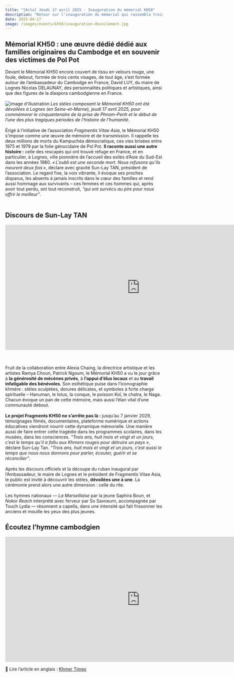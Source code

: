 ```yaml
---
title: "[Actu] Jeudi 17 avril 2025 - Inauguration du mémorial KH50"
description: "Retour sur l'inauguration du mémorial qui rassembla trois cents personnes à Lognes"
date: 2025-04-17
image: /images/events/kh50/inauguration-devoilement.jpg
---
```

## Mémorial KH50 : une œuvre dédié dédié aux familles originaires du Cambodge et en souvenir des victimes de Pol Pot

Devant le Mémorial KH50 encore couvert de tissu en velours rouge, une foule, debout, formée de trois cents visages, de tout âge, s’est formée autour de l’ambassadeur du Cambodge en France, David LUY, du maire de Lognes Nicolas DELAUNAY, des personnalités politiques et artistiques, ainsi que des figures de la diaspora cambodgienne en France.
<br><br>
![image d'illustration](/images/events/kh50/inauguration-devoilement.jpg)
_Les stèles composant le Mémorial KH50 ont été dévoilées à Lognes (en Seine-et-Marne),  jeudi 17 avril 2025, pour commémorer le cinquantenaire de la prise de Phnom-Penh et le début de l’une des plus tragiques périodes de l’histoire de l’humanité._
<br><br>
Érigé à l’initiative de l’association _Fragmentis Vitae Asia_, le Mémorial KH50 s’impose comme une œuvre de mémoire et de transmission. Il rappelle les deux millions de morts du Kampuchéa démocratique, ces vies brisées entre 1975 et 1979 par la folie génocidaire de Pol Pot. **Il raconte aussi une autre histoire :** celle des rescapés qui ont trouvé refuge en France, et en particulier, à Lognes, ville pionnière de l’accueil des exilés d’Asie du Sud-Est dans les années 1980. _« L’oubli est une seconde mort. Nous refusons qu’ils meurent deux fois »_, déclare avec gravité Sun-Lay TAN, président de l’association. Le regard fixe, la voix vibrante, il évoque ses proches disparus, les absents à jamais inscrits dans le cœur des familles et rend aussi hommage aux survivants – ces femmes et ces hommes qui, après avoir tout perdu, ont tout reconstruit, _“qui ont survécu au pire pour nous offrir le meilleur”_.
<br><br>

## Discours de Sun-Lay TAN 

<iframe width="860" height="400" src="https://www.youtube.com/embed/mA8bvEZmCPM?si=pyv3a2ZH0aekmGgn" frameborder="0" allow="accelerometer; autoplay; clipboard-write; encrypted-media; gyroscope; picture-in-picture" allowfullscreen></iframe>

<br><br>
Fruit de la collaboration entre Alexia Chaing, la directrice artistique et les artistes Ramya Choun, Patrick Ngoum, le Mémorial KH50 a vu le jour grâce à **la générosité de mécènes privés**, à **l’appui d’élus locaux** et au **travail infatigable des bénévoles**. Son esthétique puise dans l’iconographie khmère : stèles sculptées, dorures délicates, et symboles à forte charge spirituelle – Hanuman, le lotus, la conque, le poisson Koï, le chatra, le Naga. Chacun évoque un pan de cette mémoire, mais aussi l’élan vital d’une communauté debout.
<br><br>
**Le projet Fragments KH50 ne s’arrête pas là :** jusqu’au 7 janvier 2029, témoignages filmés, documentaires, plateforme numérique et actions éducatives viendront nourrir cette dynamique mémorielle. Une manière aussi de faire entrer cette tragédie dans les programmes scolaires, dans les musées, dans les consciences. _“Trois ans, huit mois et vingt et un jours, c’est le temps qu’il a fallu aux Khmers rouges pour détruire un pays »_, déclare  Sun-Lay Tan. _“Trois ans, huit mois et vingt et un jours, c’est aussi le temps que nous nous donnons pour parler, écouter, guérir et se réconcilier”_. 
<br><br>
Après les discours officiels et la découpe du ruban inaugural par l’Ambassadeur, le maire de Lognes et le président de Fragmentis Vitae Asia, le public est invité à découvrir les stèles, **dévoilées une à une**. La cérémonie prend alors une autre dimension : celle du rite.
<br><br>
Les hymnes nationaux — _La Marseillaise_ par la jeune Saphira Boun, et _Nokor Reach_ interprété avec ferveur par So Savoeurn, accompagnée par Touch Lydia — résonnent a capella, dans une intensité qui fait frissonner les anciens et mouille les yeux des plus jeunes. 

## Écoutez l’hymne cambodgien
<iframe width="860" height="400" src="https://www.youtube.com/embed/LIDP4-mMUCE" frameborder="0" allow="accelerometer; autoplay; clipboard-write; encrypted-media; gyroscope; picture-in-picture" allowfullscreen></iframe>



🔎 Lire l’article en anglais : [Khmer Times](https://www.khmertimeskh.com/501630314/eccc-fragmentis-vitae-asia-sign-mou-on-legacy-preservation/)
<br><br>
